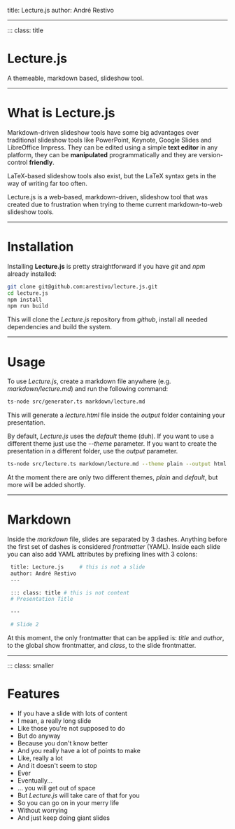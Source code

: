 title: Lecture.js
author: André Restivo

---
::: class: title

# Lecture.js

A themeable, markdown based, slideshow tool.

---

# What is Lecture.js

Markdown-driven slideshow tools have some big advantages over traditional slideshow tools like PowerPoint, Keynote, Google Slides and LibreOffice Impress. They can be edited using a simple **text editor** in any platform, they can be **manipulated** programmatically and they are version-control **friendly**. 

LaTeX-based slideshow tools also exist, but the LaTeX syntax gets in the way of writing far too often.

Lecture.js is a web-based, markdown-driven, slideshow tool that was created due to frustration when trying to theme current markdown-to-web slideshow tools.

---

# Installation

Installing **Lecture.js** is pretty straightforward if you have *git* and *npm* already installed:

```bash
git clone git@github.com:arestivo/lecture.js.git
cd lecture.js
npm install
npm run build
```

This will clone the *Lecture.js* repository from *github*, install all needed dependencies and build the system.

---

# Usage

To use *Lecture.js*, create a markdown file anywhere (e.g. *markdown/lecture.md*) and run the following command:

```bash
ts-node src/generator.ts markdown/lecture.md
```

This will generate a *lecture.html* file inside the *output* folder containing your presentation.

By default, *Lecture.js* uses the *default* theme (duh). If you want to use a different theme just use the *--theme* parameter. If you want to create the presentation in a different folder, use the *output* parameter. 

```bash
ts-node src/lecture.ts markdown/lecture.md --theme plain --output html
```

At the moment there are only two different themes, *plain* and *default*, but more will be added shortly.

---

# Markdown

Inside the *markdown* file, slides are separated by 3 dashes. Anything before the first set of dashes is considered *frontmatter* (YAML). Inside each slide you can also add YAML attributes by prefixing lines with 3 colons:

```bash
 title: Lecture.js     # this is not a slide
 author: André Restivo
 ---

 ::: class: title # this is not content
 # Presentation Title

 ---

 # Slide 2
```

At this moment, the only frontmatter that can be applied is: *title* and *author*, to the global show frontmatter, and *class*, to the slide frontmatter.

---
::: class: smaller

# Features

  * If you have a slide with lots of content
  * I mean, a really long slide
  * Like those you're not supposed to do
  * But do anyway
  * Because you don't know better
  * And you really have a lot of points to make
  * Like, really a lot
  * And it doesn't seem to stop
  * Ever
  * Eventually...
  * ... you will get out of space
  * But *Lecture.js* will take care of that for you
  * So you can go on in your merry life
  * Without worrying
  * And just keep doing giant slides